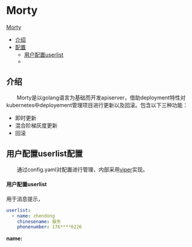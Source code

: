 # Morty

[Morty](#Morty)

- [介绍](#介绍)
- [配置](#配置)
  - [用户配置userlist](#用户配置userlist)
  - 

## 介绍

&emsp;&emsp;Morty是以golang语言为基础而开发apiserver，借助deployment特性对kubernetes中deployement管理项目进行更新以及回滚。包含以下三种功能：

- 即时更新
- 混合阶梯灰度更新
- 回滚

## 用户配置userlist配置

&emsp;&emsp;通过config.yaml对配置进行管理，内部采用[viper](https://github.com/spf13/viper)实现。



#### 用户配置userlist

用于消息提示，

```yaml
userlist:
  - name: zhendong
    chinesename: 振东
    phonenumber: 176****6226
```

**name:**





















